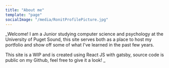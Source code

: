 ```yaml
---
title: "About me"
template: "page"
socialImage: "/media/RonitProfilePicture.jpg"
---
```


\_Welcome! I am a Junior studying computer science and psychology at the University of Puget Sound, this site serves both as a place to host my portfolio and show off some of what I've learned in the past few years.

This site is a WIP and is created using React JS with gatsby, source code is public on my Github, feel free to give it a look!
\_
